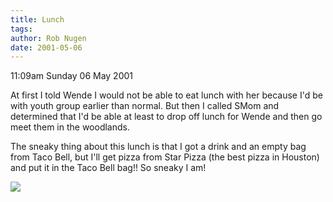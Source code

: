 ```yaml
---
title: Lunch
tags: 
author: Rob Nugen
date: 2001-05-06
---
```


<p class=date>11:09am Sunday 06 May 2001</p>

<p>At first I told Wende I would not be able to eat
lunch with her because I'd be with youth group earlier
than normal.  But then I called SMom and determined
that I'd be able at least to drop off lunch for Wende
and then go meet them in the woodlands.</p>

<p>The sneaky thing about this lunch is that I got a
drink and an empty bag from Taco Bell, but I'll get
pizza from Star Pizza (the best pizza in Houston) and
put it in the Taco Bell bag!!  So sneaky I am!</p>

<p><img src="/images/rob/wL-ROB.gif"/></p>
